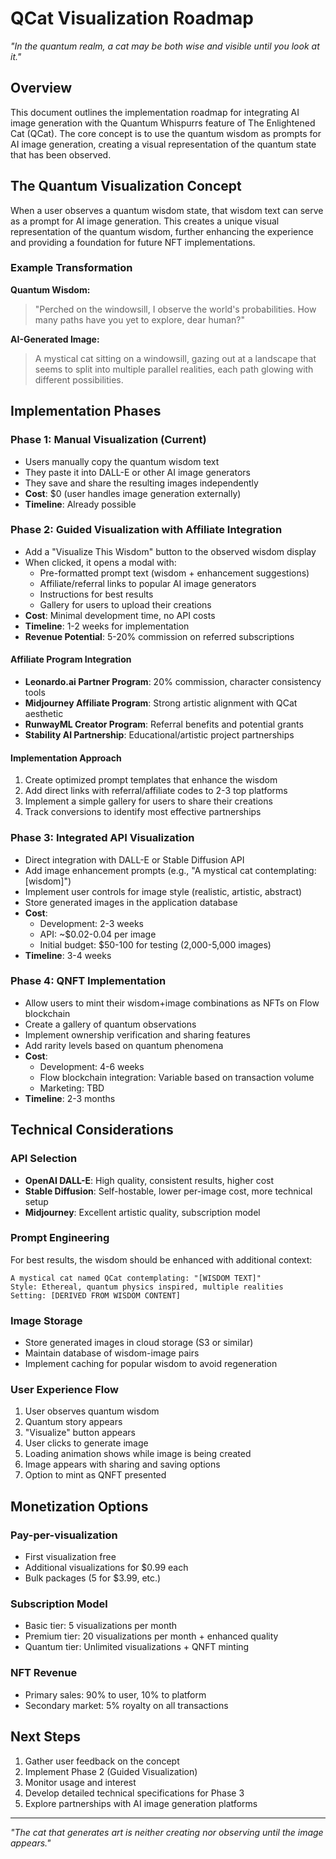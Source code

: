 # QCat Visualization Roadmap

*"In the quantum realm, a cat may be both wise and visible until you look at it."*

## Overview

This document outlines the implementation roadmap for integrating AI image generation with the Quantum Whispurrs feature of The Enlightened Cat (QCat). The core concept is to use the quantum wisdom as prompts for AI image generation, creating a visual representation of the quantum state that has been observed.

## The Quantum Visualization Concept

When a user observes a quantum wisdom state, that wisdom text can serve as a prompt for AI image generation. This creates a unique visual representation of the quantum wisdom, further enhancing the experience and providing a foundation for future NFT implementations.

### Example Transformation

**Quantum Wisdom:**
> "Perched on the windowsill, I observe the world's probabilities. How many paths have you yet to explore, dear human?"

**AI-Generated Image:**
> A mystical cat sitting on a windowsill, gazing out at a landscape that seems to split into multiple parallel realities, each path glowing with different possibilities.

## Implementation Phases

### Phase 1: Manual Visualization (Current)
- Users manually copy the quantum wisdom text
- They paste it into DALL-E or other AI image generators
- They save and share the resulting images independently
- **Cost**: $0 (user handles image generation externally)
- **Timeline**: Already possible

### Phase 2: Guided Visualization with Affiliate Integration
- Add a "Visualize This Wisdom" button to the observed wisdom display
- When clicked, it opens a modal with:
  - Pre-formatted prompt text (wisdom + enhancement suggestions)
  - Affiliate/referral links to popular AI image generators
  - Instructions for best results
  - Gallery for users to upload their creations
- **Cost**: Minimal development time, no API costs
- **Timeline**: 1-2 weeks for implementation
- **Revenue Potential**: 5-20% commission on referred subscriptions

#### Affiliate Program Integration
- **Leonardo.ai Partner Program**: 20% commission, character consistency tools
- **Midjourney Affiliate Program**: Strong artistic alignment with QCat aesthetic
- **RunwayML Creator Program**: Referral benefits and potential grants
- **Stability AI Partnership**: Educational/artistic project partnerships

#### Implementation Approach
1. Create optimized prompt templates that enhance the wisdom
2. Add direct links with referral/affiliate codes to 2-3 top platforms
3. Implement a simple gallery for users to share their creations
4. Track conversions to identify most effective partnerships

### Phase 3: Integrated API Visualization
- Direct integration with DALL-E or Stable Diffusion API
- Add image enhancement prompts (e.g., "A mystical cat contemplating: [wisdom]")
- Implement user controls for image style (realistic, artistic, abstract)
- Store generated images in the application database
- **Cost**: 
  - Development: 2-3 weeks
  - API: ~$0.02-0.04 per image
  - Initial budget: $50-100 for testing (2,000-5,000 images)
- **Timeline**: 3-4 weeks

### Phase 4: QNFT Implementation
- Allow users to mint their wisdom+image combinations as NFTs on Flow blockchain
- Create a gallery of quantum observations
- Implement ownership verification and sharing features
- Add rarity levels based on quantum phenomena
- **Cost**:
  - Development: 4-6 weeks
  - Flow blockchain integration: Variable based on transaction volume
  - Marketing: TBD
- **Timeline**: 2-3 months

## Technical Considerations

### API Selection
- **OpenAI DALL-E**: High quality, consistent results, higher cost
- **Stable Diffusion**: Self-hostable, lower per-image cost, more technical setup
- **Midjourney**: Excellent artistic quality, subscription model

### Prompt Engineering
For best results, the wisdom should be enhanced with additional context:
```
A mystical cat named QCat contemplating: "[WISDOM TEXT]"
Style: Ethereal, quantum physics inspired, multiple realities
Setting: [DERIVED FROM WISDOM CONTENT]
```

### Image Storage
- Store generated images in cloud storage (S3 or similar)
- Maintain database of wisdom-image pairs
- Implement caching for popular wisdom to avoid regeneration

### User Experience Flow
1. User observes quantum wisdom
2. Quantum story appears
3. "Visualize" button appears
4. User clicks to generate image
5. Loading animation shows while image is being created
6. Image appears with sharing and saving options
7. Option to mint as QNFT presented

## Monetization Options

### Pay-per-visualization
- First visualization free
- Additional visualizations for $0.99 each
- Bulk packages (5 for $3.99, etc.)

### Subscription Model
- Basic tier: 5 visualizations per month
- Premium tier: 20 visualizations per month + enhanced quality
- Quantum tier: Unlimited visualizations + QNFT minting

### NFT Revenue
- Primary sales: 90% to user, 10% to platform
- Secondary market: 5% royalty on all transactions

## Next Steps

1. Gather user feedback on the concept
2. Implement Phase 2 (Guided Visualization)
3. Monitor usage and interest
4. Develop detailed technical specifications for Phase 3
5. Explore partnerships with AI image generation platforms

---

*"The cat that generates art is neither creating nor observing until the image appears."*
